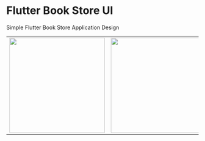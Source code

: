 # Flutter Book Store UI

Simple Flutter Book Store Application Design
<table>
  <tr>
    <td> <img src="https://github.com/saturu/Flutter-Book-Store-UI/blob/master/screenshoot/Simulator%20Screen%20Shot%20-%20iPhone%20X%CA%80%20-%202019-05-24%20at%2019.15.22.png" width = 250></td>
    <td> <img src="https://github.com/saturu/Flutter-Book-Store-UI/blob/master/screenshoot/ui_example.gif" width = 250></td>
  </tr>
  </table>
